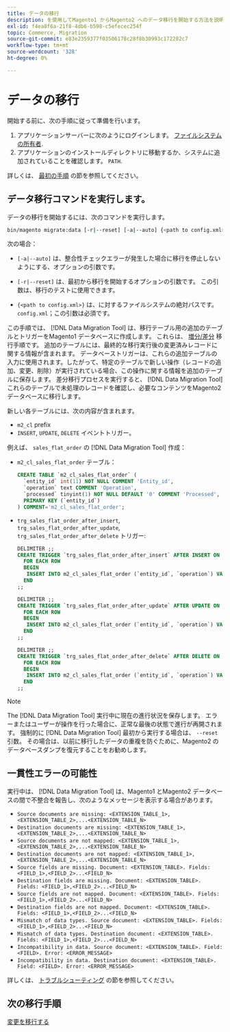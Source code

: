 ```yaml
---
title: データの移行
description: を使用してMagento1 からMagento2 へのデータ移行を開始する方法を説明します。 [!DNL Data Migration Tool].
exl-id: f4ea8f6a-21f8-4db6-b598-c5efecec254f
topic: Commerce, Migration
source-git-commit: e83e2359377f03506178c28f8b30993c172282c7
workflow-type: tm+mt
source-wordcount: '328'
ht-degree: 0%

---
```


# データの移行

開始する前に、次の手順に従って準備を行います。

1. アプリケーションサーバーに次のようにログインします。 [ファイルシステムの所有者](../../../installation/prerequisites/file-system/overview.md).
1. アプリケーションのインストールディレクトリに移動するか、システムに追加されていることを確認します。 `PATH`.

詳しくは、 [最初の手順](overview.md#first-steps) の節を参照してください。

## データ移行コマンドを実行します。

データの移行を開始するには、次のコマンドを実行します。

```bash
bin/magento migrate:data [-r|--reset] [-a|--auto] {<path to config.xml>}
```

次の場合：

* `[-a|--auto]` は、整合性チェックエラーが発生した場合に移行を停止しないようにする、オプションの引数です。

* `[-r|--reset]` は、最初から移行を開始するオプションの引数です。 この引数は、移行のテストに使用できます。

* `{<path to config.xml>}` は、に対するファイルシステムの絶対パスです。 `config.xml`；この引数は必須です。

この手順では、 [!DNL Data Migration Tool] は、移行テーブル用の追加のテーブルとトリガーをMagento1 データベースに作成します。 これらは、 [増分/差分](delta.md) 移行手順です。 追加のテーブルには、最終的な移行実行後の変更済みレコードに関する情報が含まれます。 データベーストリガーは、これらの追加テーブルの入力に使用されます。したがって、特定のテーブルで新しい操作（レコードの追加、変更、削除）が実行されている場合、この操作に関する情報を追加のテーブルに保存します。 差分移行プロセスを実行すると、 [!DNL Data Migration Tool] これらのテーブルで未処理のレコードを確認し、必要なコンテンツをMagento2 データベースに移行します。

新しい各テーブルには、次の内容が含まれます。

* `m2_cl` prefix
* `INSERT`, `UPDATE`, `DELETE` イベントトリガー。

例えば、 `sales_flat_order` の [!DNL Data Migration Tool] 作成：

* `m2_cl_sales_flat_order` テーブル：

  ```sql
  CREATE TABLE `m2_cl_sales_flat_order` (
    `entity_id` int(11) NOT NULL COMMENT 'Entity_id',
    `operation` text COMMENT 'Operation',
    `processed` tinyint(1) NOT NULL DEFAULT '0' COMMENT 'Processed',
    PRIMARY KEY (`entity_id`)
  ) COMMENT='m2_cl_sales_flat_order';
  ```

* `trg_sales_flat_order_after_insert`, `trg_sales_flat_order_after_update`, `trg_sales_flat_order_after_delete` トリガー:

  ```sql
  DELIMITER ;;
  CREATE TRIGGER `trg_sales_flat_order_after_insert` AFTER INSERT ON `sales_flat_order`
    FOR EACH ROW
    BEGIN
     INSERT INTO m2_cl_sales_flat_order (`entity_id`, `operation`) VALUES (NEW.entity_id, 'INSERT')ON DUPLICATE KEY UPDATE operation = 'INSERT';
    END
  ;;
  
  DELIMITER ;;
  CREATE TRIGGER `trg_sales_flat_order_after_update` AFTER UPDATE ON `sales_flat_order`
    FOR EACH ROW
    BEGIN
     INSERT INTO m2_cl_sales_flat_order (`entity_id`, `operation`) VALUES (NEW.entity_id, 'UPDATE') ON DUPLICATE KEY UPDATE operation = 'UPDATE';
    END
  ;;
  
  DELIMITER ;;
  CREATE TRIGGER `trg_sales_flat_order_after_delete` AFTER DELETE ON `sales_flat_order`
    FOR EACH ROW
    BEGIN
     INSERT INTO m2_cl_sales_flat_order (`entity_id`, `operation`) VALUES (OLD.entity_id, 'DELETE')ON DUPLICATE KEY UPDATE operation = 'DELETE';
    END
  ;;
  ```

>[!NOTE]
>
>The [!DNL Data Migration Tool] 実行中に現在の進行状況を保存します。 エラーまたはユーザーが操作を行った場合に、正常な最後の状態で進行が再開されます。 強制的に [!DNL Data Migration Tool] 最初から実行する場合は、 `--reset` 引数。 その場合は、以前に移行したデータの重複を防ぐために、Magento2 のデータベースダンプを復元することをお勧めします。


## 一貫性エラーの可能性

実行中は、 [!DNL Data Migration Tool] は、Magento1 とMagento2 データベースの間で不整合を報告し、次のようなメッセージを表示する場合があります。

* `Source documents are missing: <EXTENSION_TABLE_1>,<EXTENSION_TABLE_2>,...<EXTENSION_TABLE_N>`
* `Destination documents are missing: <EXTENSION_TABLE_1>,<EXTENSION_TABLE_2>,...<EXTENSION_TABLE_N>`
* `Source documents are not mapped: <EXTENSION_TABLE_1>,<EXTENSION_TABLE_2>,...<EXTENSION_TABLE_N>`
* `Destination documents are not mapped: <EXTENSION_TABLE_1>,<EXTENSION_TABLE_2>,...<EXTENSION_TABLE_N>`
* `Source fields are missing. Document: <EXTENSION_TABLE>. Fields: <FIELD_1>,<FIELD_2>...<FIELD_N>`
* `Destination fields are missing. Document: <EXTENSION_TABLE>. Fields: <FIELD_1>,<FIELD_2>...<FIELD_N>`
* `Source fields are not mapped. Document: <EXTENSION_TABLE>. Fields: <FIELD_1>,<FIELD_2>...<FIELD_N>`
* `Destination fields are not mapped. Document: <EXTENSION_TABLE>. Fields: <FIELD_1>,<FIELD_2>...<FIELD_N>`
* `Mismatch of data types. Source document: <EXTENSION_TABLE>. Fields: <FIELD_1>,<FIELD_2>...<FIELD_N>`
* `Mismatch of data types. Destination document: <EXTENSION_TABLE>. Fields: <FIELD_1>,<FIELD_2>...<FIELD_N>`
* `Incompatibility in data. Source document: <EXTENSION_TABLE>. Field: <FIELD>. Error: <ERROR_MESSAGE>`
* `Incompatibility in data. Destination document: <EXTENSION_TABLE>. Field: <FIELD>. Error: <ERROR_MESSAGE>`

詳しくは、 [トラブルシューティング](https://support.magento.com/hc/en-us/articles/360033020451) の節を参照してください。

## 次の移行手順

[変更を移行する](delta.md)
